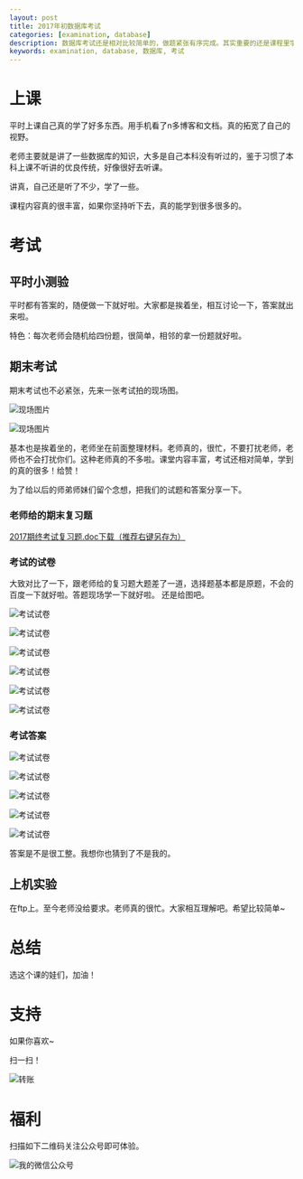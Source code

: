 ```yaml
---
layout: post
title: 2017年初数据库考试
categories: [examination, database]
description: 数据库考试还是相对比较简单的，做题紧张有序完成。其实重要的还是课程里学到的东西。
keywords: examination, database, 数据库, 考试
---
```



# 上课

平时上课自己真的学了好多东西。用手机看了n多博客和文档。真的拓宽了自己的视野。

老师主要就是讲了一些数据库的知识，大多是自己本科没有听过的，鉴于习惯了本科上课不听讲的优良传统，好像很好去听课。

讲真，自己还是听了不少，学了一些。

课程内容真的很丰富，如果你坚持听下去，真的能学到很多很多的。

# 考试

## 平时小测验

平时都有答案的，随便做一下就好啦。大家都是挨着坐，相互讨论一下，答案就出来啦。

特色：每次老师会随机给四份题，很简单，相邻的拿一份题就好啦。

## 期末考试

期末考试也不必紧张，先来一张考试拍的现场图。

![现场图片](/db/数据库/test2.JPG)

![现场图片](/db/数据库/test1.JPG)

基本也是挨着坐的，老师坐在前面整理材料。老师真的，很忙，不要打扰老师，老师也不会打扰你们。这种老师真的不多啦。课堂内容丰富，考试还相对简单，学到的真的很多！给赞！

为了给以后的师弟师妹们留个念想，把我们的试题和答案分享一下。

### 老师给的期末复习题

[2017期终考试复习题.doc下载（推荐右键另存为）](/db/数据库/期终考试复习题.doc)

### 考试的试卷

大致对比了一下，跟老师给的复习题大题差了一道，选择题基本都是原题，不会的百度一下就好啦。答题现场学一下就好啦。
还是给图吧。

![考试试卷](/db/数据库/q1.JPG)

![考试试卷](/db/数据库/q2.JPG)

![考试试卷](/db/数据库/q3.JPG)

![考试试卷](/db/数据库/q4.JPG)

![考试试卷](/db/数据库/q5.JPG)

![考试试卷](/db/数据库/q6.JPG)

### 考试答案


![考试试卷](/db/数据库/a1.JPG)

![考试试卷](/db/数据库/a2.JPG)

![考试试卷](/db/数据库/a3.JPG)

![考试试卷](/db/数据库/a4.JPG)

![考试试卷](/db/数据库/a5.JPG)

答案是不是很工整。我想你也猜到了不是我的。

## 上机实验

在ftp上。至今老师没给要求。老师真的很忙。大家相互理解吧。希望比较简单~

# 总结

选这个课的娃们，加油！


# 支持

如果你喜欢~

扫一扫！

![转账](/images/支付.JPG) 


# 福利

扫描如下二维码关注公众号即可体验。

![我的微信公众号](/images/blog/微信个人公众号.jpg)


